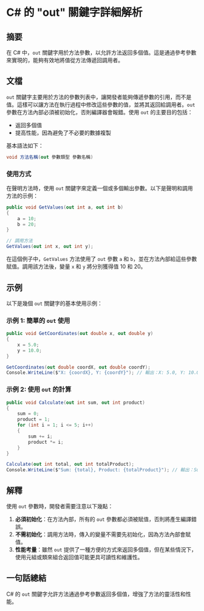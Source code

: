 <!--
Meta Description: # C# 的 "out" 關鍵字詳細解析 ## 摘要 在 C# 中，`out` 關鍵字用於方法參數，以允許方法返回多個值。這是通過參考參數來實現的，能夠有效地將值從方法傳遞回調用者。 ## 文檔 `out` 關鍵字主要用於方法的參數列表中，讓開發者能夠傳遞參數的引用，而不是值。這樣可以讓方法在執行過...
Meta Keywords: out, int, sum, product, csharp
-->

# C# 的 "out" 關鍵字詳細解析

## 摘要
在 C# 中，`out` 關鍵字用於方法參數，以允許方法返回多個值。這是通過參考參數來實現的，能夠有效地將值從方法傳遞回調用者。

## 文檔
`out` 關鍵字主要用於方法的參數列表中，讓開發者能夠傳遞參數的引用，而不是值。這樣可以讓方法在執行過程中修改這些參數的值，並將其返回給調用者。`out` 參數在方法內部必須被初始化，否則編譯器會報錯。使用 `out` 的主要目的包括：
- 返回多個值
- 提高性能，因為避免了不必要的數據複製

基本語法如下：
```csharp
void 方法名稱(out 參數類型 參數名稱)
```

### 使用方式
在聲明方法時，使用 `out` 關鍵字來定義一個或多個輸出參數。以下是聲明和調用方法的示例：

```csharp
public void GetValues(out int a, out int b)
{
    a = 10;
    b = 20;
}

// 調用方法
GetValues(out int x, out int y);
```

在這個例子中，`GetValues` 方法使用了 `out` 參數 `a` 和 `b`，並在方法內部給這些參數賦值。調用該方法後，變量 `x` 和 `y` 將分別獲得值 10 和 20。

## 示例
以下是幾個 `out` 關鍵字的基本使用示例：

### 示例 1: 簡單的 `out` 使用
```csharp
public void GetCoordinates(out double x, out double y)
{
    x = 5.0;
    y = 10.0;
}

GetCoordinates(out double coordX, out double coordY);
Console.WriteLine($"X: {coordX}, Y: {coordY}"); // 輸出：X: 5.0, Y: 10.0
```

### 示例 2: 使用 `out` 的計算
```csharp
public void Calculate(out int sum, out int product)
{
    sum = 0;
    product = 1;
    for (int i = 1; i <= 5; i++)
    {
        sum += i;
        product *= i;
    }
}

Calculate(out int total, out int totalProduct);
Console.WriteLine($"Sum: {total}, Product: {totalProduct}"); // 輸出：Sum: 15, Product: 120
```

## 解釋
使用 `out` 參數時，開發者需要注意以下幾點：
1. **必須初始化**：在方法內部，所有的 `out` 參數都必須被賦值，否則將產生編譯錯誤。
2. **不需初始化**：調用方法時，傳入的變量不需要先初始化，因為方法內部會賦值。
3. **性能考量**：雖然 `out` 提供了一種方便的方式來返回多個值，但在某些情況下，使用元組或類來組合返回值可能更具可讀性和維護性。

## 一句話總結
C# 的 `out` 關鍵字允許方法通過參考參數返回多個值，增強了方法的靈活性和性能。